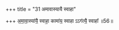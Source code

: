 +++
title = "31 अमावास्यायै स्वाहा"

+++
अ॒मा॒वा॒स्या॑यै॒ स्वाहा॒ कामा॑य॒ स्वाहा ऽऽग॑त्यै॒ स्वाहा᳚ ॥56॥